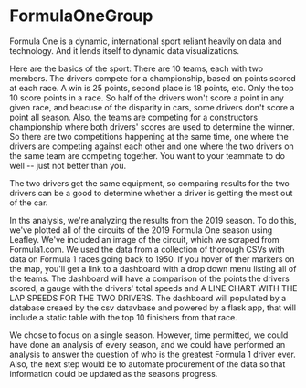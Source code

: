 # FormulaOneGroup


Formula One is a dynamic, international sport reliant heavily on data and technology. And it lends itself to dynamic data visualizations.

Here are the basics of the sport: There are 10 teams, each with two members. The drivers compete for a championship, based on points scored at each race. A win is 25 points, second place is 18 points, etc. Only the top 10 score points in a race. So half of the drivers won't score a point in any given race, and beacuse of the disparity in cars, some drivers don't score a point all season. Also, the teams are competing for a constructors championship where both drivers' scores are used to determine the winner. So there are two competitions happening at the same time, one where the drivers are competing against each other and one where the two drivers on the same team are competing together. You want to your teammate to do well -- just not better than you.

The two drivers get the same equipment, so comparing results for the two drivers can be a good to determine whether a driver is getting the most out of the car.

In ths analysis, we're analyzing the results from the 2019 season. To do this, we've plotted all of the circuits of the 2019 Formula One season using Leafley. We've included an image of the circuit, which we scraped from Formula1.com. We used the data from a collection of thorough CSVs with data on Formula 1 races going back to 1950. If you hover of ther markers on the map, you'll get a link to a dashboard with a drop down menu listing all of the teams. The dashboard will have a comparison of the points the drivers scored, a gauge with the drivers' total speeds and A LINE CHART WITH THE LAP SPEEDS FOR THE TWO DRIVERS. The dashboard will populated by a database creaed by the csv datavbase and powered by a flask app, that will include a static table with the top 10 finishers from that race.

We chose to focus on a single season. However, time permitted, we could have done an analysis of every season, and we could have performed an analysis to answer the question of who is the greatest Formula 1 driver ever. Also, the next step would be to automate procurement of the data so that information could be updated as the seasons progress.
